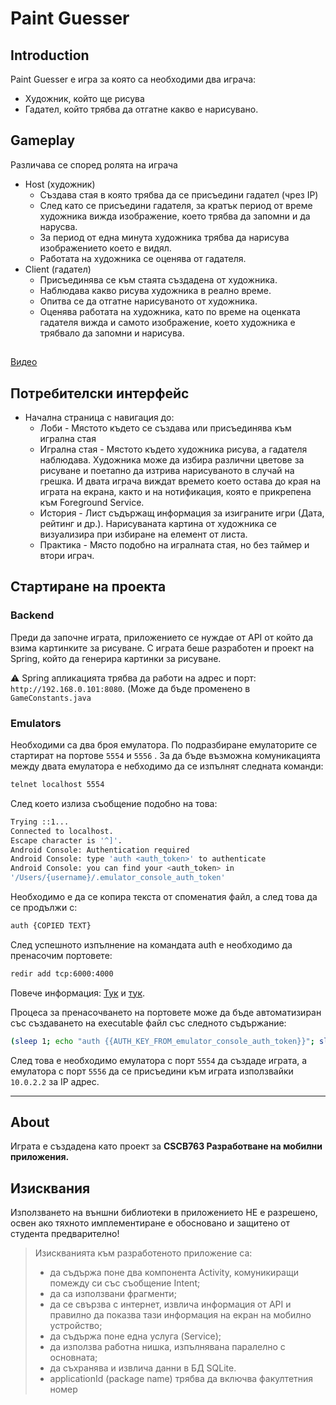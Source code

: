 # Paint Guesser

## Introduction

Paint Guesser е игра за която са необходими два играча:

- Художник, който ще рисува
- Гадател, който трябва да отгатне какво е нарисувано.

## Gameplay

Различава се според ролята на играча

- Host (художник)
    - Създава стая в която трябва да се присъедини гадател (чрез IP)
    - След като се присъедини гадателя, за кратък период от време художника вижда изображение, което трябва да запомни и да нарусва.
    - За период от една минута художника трябва да нарисува изображението което е видял.
    - Работата на художника се оценява от гадателя.
- Client (гадател)
    - Присъединява се към стаята създадена от художника.
    - Наблюдава какво рисува художника в реално време.
    - Опитва се да отгатне нарисуваното от художника.
    - Оценява работата на художника, като по време на оценката гадателя вижда и самото изображение, което художника е трябвало да запомни и нарисува.

##    
[Видео](https://youtu.be/3POjvP_UuSo)
##

## Потребителски интерфейс

- Начална страница с навигация до:
    - Лоби - Мястото където се създава или присъединява към игрална стая
    - Игрална стая - Мястото където художника рисува, а гадателя наблюдава. Художника може да избира различни цветове за рисуване и поетапно да изтрива нарисуваното в случай на грешка. И двата играча виждат времето което остава до края на играта на екрана, както и на нотификация, която е прикрепена към Foreground Service.
    - История - Лист съдържащ информация за изиграните игри (Дата, рейтинг и др.). Нарисуваната картина от художника се визуализира при избиране на елемент от листа.
    - Практика - Място подобно на игралната стая, но без таймер и втори играч.

## Стартиране на проекта

### Backend

Преди да започне играта, приложението се нуждае от API от който да взима картинките за рисуване. С играта беше разработен и проект на Spring, който да генерира картинки за рисуване.

⚠️ Spring апликацията трябва да работи на адрес и порт: `http://192.168.0.101:8080`. (Може да бъде променено в `GameConstants.java`

### Emulators

Необходими са два броя емулатора. По подразбиране емулаторите се стартират на портове `5554` и `5556` . За да бъде възможна комуникацията между двата емулатора е небходимо да се изпълнят следната команди:

```bash
telnet localhost 5554
```

След което излиза съобщение подобно на това:

```bash
Trying ::1...
Connected to localhost.
Escape character is '^]'.
Android Console: Authentication required
Android Console: type 'auth <auth_token>' to authenticate
Android Console: you can find your <auth_token> in 
'/Users/{username}/.emulator_console_auth_token'
```

Необходимо е да се копира текста от споменатия файл, а след това да се продължи с:

```bash
auth {COPIED TEXT}
```

След успешното изпълнение на командата auth е необходимо да пренасочим портовете:

```bash
redir add tcp:6000:4000
```

Повече информация: [Тук](https://developer.android.com/studio/run/emulator-networking) и [тук](https://stackoverflow.com/questions/4278037/communication-between-two-android-emulators).

Процеса за пренасочването на портовете може да бъде автоматизиран със създаването на executable файл със следното съдържание:

```bash
(sleep 1; echo "auth {{AUTH_KEY_FROM_emulator_console_auth_token}}"; sleep 1; echo "redir add tcp:6000:4000"; sleep 1) | telnet localhost 5554
```

След това е необходимо емулатора с порт `5554` да създаде играта, а емулатора с порт `5556` да се присъедини към играта използвайки `10.0.2.2` за IP адрес.

---

## About

Играта е създадена като проект за **CSCB763 Разработване на мобилни приложения.**

## Изисквания

Използването на външни библиотеки в приложението НЕ е разрешено, освен ако тяхното имплементиране е обосновано и защитено от студента предварително!

> Изискванията към разработеното приложение са:
> 
> - да съдържа поне два компонента Activity, комуникиращи помежду си със съобщение Intent;
> - да са използвани фрагменти;
> - да се свързва с интернет, извлича информация от API и правилно да показва тази информация на екран на мобилно устройство;
> - да съдържа поне една услуга (Service);
> - да използва работна нишка, изпълнявана паралелно с основната;
> - да съхранява и извлича данни в БД SQLite.
> - applicationId (package name) трябва да включва факултетния номер
